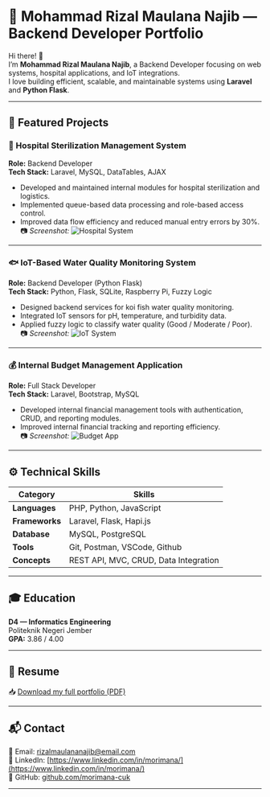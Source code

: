 # 💼 Mohammad Rizal Maulana Najib — Backend Developer Portfolio

Hi there! 👋  
I’m **Mohammad Rizal Maulana Najib**, a Backend Developer focusing on web systems, hospital applications, and IoT integrations.  
I love building efficient, scalable, and maintainable systems using **Laravel** and **Python Flask**.

---

## 🚀 Featured Projects

### 🏥 Hospital Sterilization Management System
**Role:** Backend Developer  
**Tech Stack:** Laravel, MySQL, DataTables, AJAX  
- Developed and maintained internal modules for hospital sterilization and logistics.  
- Implemented queue-based data processing and role-based access control.  
- Improved data flow efficiency and reduced manual entry errors by 30%.  
📷 *Screenshot:* ![Hospital System](./images/hospital-dashboard.png)

---

### 🐟 IoT-Based Water Quality Monitoring System
**Role:** Backend Developer (Python Flask)  
**Tech Stack:** Python, Flask, SQLite, Raspberry Pi, Fuzzy Logic  
- Designed backend services for koi fish water quality monitoring.  
- Integrated IoT sensors for pH, temperature, and turbidity data.  
- Applied fuzzy logic to classify water quality (Good / Moderate / Poor).  
📷 *Screenshot:* ![IoT System](./images/iot-system.png)

---

### 💰 Internal Budget Management Application
**Role:** Full Stack Developer  
**Tech Stack:** Laravel, Bootstrap, MySQL  
- Developed internal financial management tools with authentication, CRUD, and reporting modules.  
- Improved internal financial tracking and reporting efficiency.  
📷 *Screenshot:* ![Budget App](./images/budget-app.png)

---

## ⚙️ Technical Skills

| Category | Skills |
|-----------|--------|
| **Languages** | PHP, Python, JavaScript |
| **Frameworks** | Laravel, Flask, Hapi.js |
| **Database** | MySQL, PostgreSQL |
| **Tools** | Git, Postman, VSCode, Github |
| **Concepts** | REST API, MVC, CRUD, Data Integration |

---

## 🎓 Education
**D4 — Informatics Engineering**  
Politeknik Negeri Jember  
**GPA:** 3.86 / 4.00  

---

## 📄 Resume
📥 [Download my full portfolio (PDF)](./resume/cv-rijal.pdf)

---

## 📬 Contact
📧 Email: rizalmaulananajib@email.com  
🔗 LinkedIn: [https://www.linkedin.com/in/morimana/](https://www.linkedin.com/in/morimana/)  
🐙 GitHub: [github.com/morimana-cuk](https://github.com/morimana-cuk)

---

